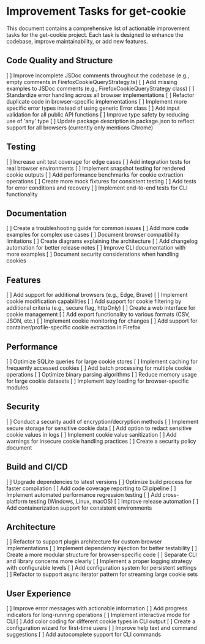 # Improvement Tasks for get-cookie

This document contains a comprehensive list of actionable improvement tasks for the get-cookie project. Each task is designed to enhance the codebase, improve maintainability, or add new features.

## Code Quality and Structure

[ ] Improve incomplete JSDoc comments throughout the codebase (e.g., empty comments in FirefoxCookieQueryStrategy.ts)
[ ] Add missing examples to JSDoc comments (e.g., FirefoxCookieQueryStrategy class)
[ ] Standardize error handling across all browser implementations
[ ] Refactor duplicate code in browser-specific implementations
[ ] Implement more specific error types instead of using generic Error class
[ ] Add input validation for all public API functions
[ ] Improve type safety by reducing use of 'any' type
[ ] Update package description in package.json to reflect support for all browsers (currently only mentions Chrome)

## Testing

[ ] Increase unit test coverage for edge cases
[ ] Add integration tests for real browser environments
[ ] Implement snapshot testing for rendered cookie outputs
[ ] Add performance benchmarks for cookie extraction operations
[ ] Create more mock fixtures for consistent testing
[ ] Add tests for error conditions and recovery
[ ] Implement end-to-end tests for CLI functionality

## Documentation

[ ] Create a troubleshooting guide for common issues
[ ] Add more code examples for complex use cases
[ ] Document browser compatibility limitations
[ ] Create diagrams explaining the architecture
[ ] Add changelog automation for better release notes
[ ] Improve CLI documentation with more examples
[ ] Document security considerations when handling cookies

## Features

[ ] Add support for additional browsers (e.g., Edge, Brave)
[ ] Implement cookie modification capabilities
[ ] Add support for cookie filtering by additional criteria (e.g., secure flag, httpOnly)
[ ] Create a web interface for cookie management
[ ] Add export functionality to various formats (CSV, JSON, etc.)
[ ] Implement cookie monitoring for changes
[ ] Add support for container/profile-specific cookie extraction in Firefox

## Performance

[ ] Optimize SQLite queries for large cookie stores
[ ] Implement caching for frequently accessed cookies
[ ] Add batch processing for multiple cookie operations
[ ] Optimize binary parsing algorithms
[ ] Reduce memory usage for large cookie datasets
[ ] Implement lazy loading for browser-specific modules

## Security

[ ] Conduct a security audit of encryption/decryption methods
[ ] Implement secure storage for sensitive cookie data
[ ] Add option to redact sensitive cookie values in logs
[ ] Implement cookie value sanitization
[ ] Add warnings for insecure cookie handling practices
[ ] Create a security policy document

## Build and CI/CD

[ ] Upgrade dependencies to latest versions
[ ] Optimize build process for faster compilation
[ ] Add code coverage reporting to CI pipeline
[ ] Implement automated performance regression testing
[ ] Add cross-platform testing (Windows, Linux, macOS)
[ ] Improve release automation
[ ] Add containerization support for consistent environments

## Architecture

[ ] Refactor to support plugin architecture for custom browser implementations
[ ] Implement dependency injection for better testability
[ ] Create a more modular structure for browser-specific code
[ ] Separate CLI and library concerns more clearly
[ ] Implement a proper logging strategy with configurable levels
[ ] Add configuration system for persistent settings
[ ] Refactor to support async iterator pattern for streaming large cookie sets

## User Experience

[ ] Improve error messages with actionable information
[ ] Add progress indicators for long-running operations
[ ] Implement interactive mode for CLI
[ ] Add color coding for different cookie types in CLI output
[ ] Create a configuration wizard for first-time users
[ ] Improve help text and command suggestions
[ ] Add autocomplete support for CLI commands
